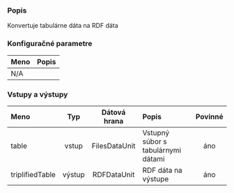 ### Popis

Konvertuje tabulárne dáta na RDF dáta

### Konfiguračné parametre

| Meno | Popis |
|:----|:----|
|N/A|&nbsp;|

### Vstupy a výstupy

|Meno |Typ | Dátová hrana | Popis | Povinné |
|:--------|:------:|:------:|:-------------|:---------------------:|
|table |vstup| FilesDataUnit| Vstupný súbor s tabulárnymi dátami |áno|
|triplifiedTable |výstup| RDFDataUnit  | RDF dáta na výstupe |áno|
